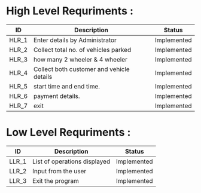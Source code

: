 
# High Level Requriments :

ID      |  Description                                     | Status
------- |--------------------------------------------------|---------------
HLR_1   |   Enter details by Administrator                 |    Implemented
HLR_2   |   Collect total no. of vehicles parked           |    Implemented  
HLR_3   |   how many 2 wheeler & 4 wheeler                 |    Implemented
HLR_4   |   Collect both customer and vehicle details      |    Implemented
HLR_5   |   start time and end time.                       |    Implemented
HLR_6   |   payment details.                               |    Implemented
HLR_7   |   exit                                           |    Implemented

# Low Level Requriments :

ID      |   Description                                    |   Status
--------|--------------------------------------------------|----------------
LLR_1   | List of operations displayed                     |  Implemented
LLR_2   | Input from the user                              |  Implemented
LLR_3   | Exit the program                                 |  Implemented
